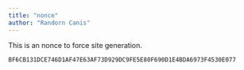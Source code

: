 ```yaml
---
title: "nonce"
author: "Randorn Canis"
---
```


This is an nonce to force site generation.

```
BF6CB131DCE746D1AF47E63AF73D929DC9FE5E80F690D1E4BDA6973F4530E077
```
